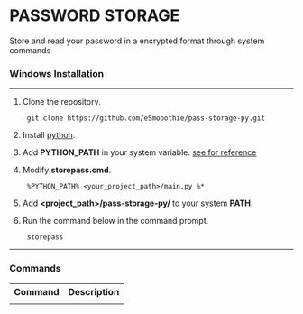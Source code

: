 # PASSWORD STORAGE

Store and read your password in a encrypted format through system commands

### Windows Installation
***
1. Clone the repository.

        git clone https://github.com/eSmooothie/pass-storage-py.git

2. Install [python](https://www.python.org/downloads/).
3. Add __PYTHON_PATH__ in your system variable. [see for reference](https://stackoverflow.com/questions/3701646/how-to-add-to-the-pythonpath-in-windows-so-it-finds-my-modules-packages) 
3. Modify __**storepass.cmd**__.

        %PYTHON_PATH% <your_project_path>/main.py %*

4. Add __**\<project_path\>/pass-storage-py/**__ to your system __**PATH**__.
5. Run the command below in the command prompt.

        storepass
***

### Commands

<table style="width:100%;">
        <thead>
                <tr>
                        <th>Command</th>
                        <th>Description</th>
                </tr>
        </thead>
        <tbody>
                <tr>
                        <td></td>
                        <td></td>
                </tr>
        </tbody>
</table>
